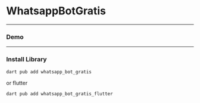 # WhatsappBotGratis


---

### Demo

---

### Install Library

```bash
dart pub add whatsapp_bot_gratis
```

or flutter

```bash
dart pub add whatsapp_bot_gratis_flutter
```
